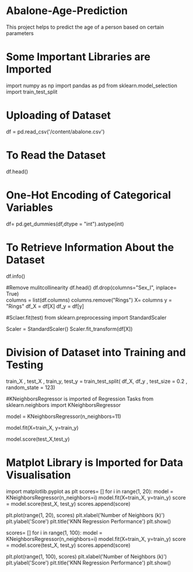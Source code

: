 # Abalone-Age-Prediction
This project helps to predict the age of a person based on certain parameters
# Some Important Libraries are Imported 
import numpy as np
import pandas as pd 
from sklearn.model_selection import train_test_split 

# Uploading of Dataset
df = pd.read_csv('/content/abalone.csv')

# To Read the Dataset
df.head()

# One-Hot Encoding of Categorical Variables
df= pd.get_dummies(df,dtype = "int").astype(int)

# To Retrieve Information About the Dataset
df.info()

#Remove mulitcollinearity
df.head()
df.drop(columns="Sex_I", inplace= True)   
columns = list(df.columns)
columns.remove("Rings")
X= columns
y = "Rings"
df_X = df[X]
df_y = df[y]   

#Sclaer.fit(test)
from sklearn.preprocessing import StandardScaler

Scaler = StandardScaler()
Scaler.fit_transform(df[X])

# Division of Dataset into Training and Testing
train_X , test_X , train_y, test_y = train_test_split( df_X, df_y , test_size = 0.2 , random_state = 123)

#KNeighborsRegressor is imported of Regression Tasks
from sklearn.neighbors import KNeighborsRegressor

model = KNeighborsRegressor(n_neighbors=11)

model.fit(X=train_X, y=train_y)

model.score(test_X,test_y)

# Matplot Library is Imported for Data Visualisation
import matplotlib.pyplot as plt
scores= []
for i in range(1, 20):
    model = KNeighborsRegressor(n_neighbors=i)
    model.fit(X=train_X, y=train_y)
    score = model.score(test_X, test_y)
    scores.append(score)


plt.plot(range(1, 20), scores)
plt.xlabel('Number of Neighbors (k)')
plt.ylabel('Score')
plt.title('KNN Regression Performance')
plt.show()

scores= []
for i in range(1, 100):
    model = KNeighborsRegressor(n_neighbors=i)
    model.fit(X=train_X, y=train_y)
    score = model.score(test_X, test_y)
    scores.append(score)


plt.plot(range(1, 100), scores)
plt.xlabel('Number of Neighbors (k)')
plt.ylabel('Score')
plt.title('KNN Regression Performance')
plt.show()
